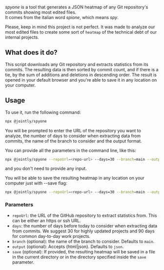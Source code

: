 _spyone_ is a tool that generates a JSON heatmap of any Git repository's commits showing most edited files.  
It comes from the italian word _spione_, which means _spy_.

Please, keep in mind this project is not perfect. It was made to analyze our most edited files to create some sort of `heatmap` of the technical debt of our internal projects.

## What does it do?

This script downloads any Git repository and extracts statistics from its commits. The resulting data is then sorted by commit count, and if there is a tie, by the sum of additions and deletions in descending order. The result is opened in your default browser and you're able to save it in any location on your computer.

## Usage

To use it, run the following command:

```bash
npx @jointly/spyone
```

You will be prompted to enter the URL of the repository you want to analyze, the number of days to consider when extracting data from commits, the name of the branch to consider and the output format.

You can provide all the parameters in the command line, like this:

```bash
npx @jointly/spyone --repoUrl=<repo-url> --days=30 --branch=main --output=html
```

and you don't need to provide any input.

You will be able to save the resulting heatmap in any location on your computer just with --save flag:

```bash
npx @jointly/spyone --repoUrl=<repo-url> --days=30 --branch=main --output=html --save
```

### Parameters

- `repoUrl`: the URL of the GitHub repository to extract statistics from. This can be either an https or ssh URL.
- `days`: the number of days before today to consider when extracting data from commits. We suggest 30 for highly updated projects and 90 days for common day-to-day work projects.
- `branch` (optional): the name of the branch to consider. Defaults to `main`.
- `output` (optional): Accepts {html|json}. Defaults to `json`.
- `save` (optional): If provided, the resulting heatmap will be saved in a file in the current directory or in the directory specified inside the `save` parameter.
